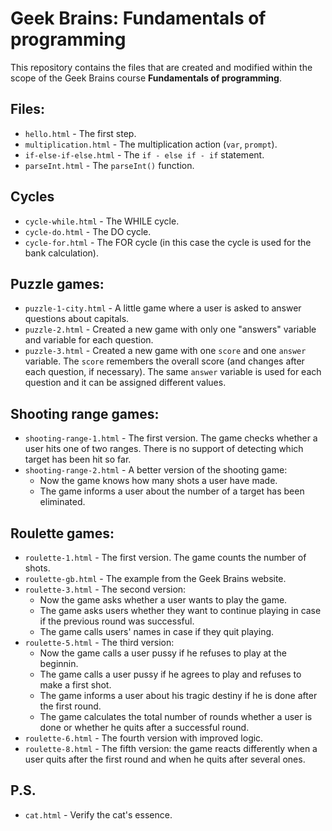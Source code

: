 # Geek Brains: Fundamentals of programming

This repository contains the files that are created and modified within the scope of the Geek Brains course **Fundamentals of programming**.

## Files:

* `hello.html` - The first step.
* `multiplication.html` - The multiplication action (`var`, `prompt`).
* `if-else-if-else.html` - The `if - else if - if` statement.
* `parseInt.html` - The `parseInt()` function.

## Cycles

* `cycle-while.html` - The WHILE cycle.
* `cycle-do.html` - The DO cycle.
* `cycle-for.html` - The FOR cycle (in this case the cycle is used for the bank calculation).

## Puzzle games:

* `puzzle-1-city.html` - A little game where a user is asked to answer questions about capitals.
* `puzzle-2.html` - Created a new game with only one "answers" variable and variable for each question.
* `puzzle-3.html` - Created a new game with one `score` and one `answer` variable. The `score` remembers the overall score (and changes after each question, if necessary). The same `answer` variable is used for each question and it can be assigned different values.      

## Shooting range games:

* `shooting-range-1.html` - The first version. The game checks whether a user hits one of two ranges. There is no support of detecting which target has been hit so far.
* `shooting-range-2.html` - A better version of the shooting game: 
  * Now the game knows how many shots a user have made.
  * The game informs a user about the number of a target has been eliminated.
  
## Roulette games: 

* `roulette-1.html` - The first version. The game counts the number of shots.
* `roulette-gb.html` - The example from the Geek Brains website. 
* `roulette-3.html` - The second version:
  * Now the game asks whether a user wants to play the game.
  * The game asks users whether they want to continue playing in case if the previous round was successful.
  * The game calls users' names in case if they quit playing.  
* `roulette-5.html` - The third version:
  * Now the game calls a user pussy if he refuses to play at the beginnin.
  * The game calls a user pussy if he agrees to play and refuses to make a first shot.
  * The game informs a user about his tragic destiny if he is done after the first round.
  * The game calculates the total number of rounds whether a user is done or whether he quits after a successful round. 
* `roulette-6.html` - The fourth version with improved logic.
* `roulette-8.html` - The fifth version: the game reacts differently when a user quits after the first round and when he quits after several ones.  
  
## P.S.
* `cat.html` - Verify the cat's essence.

